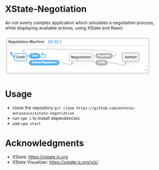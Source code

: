 # XState-Negotiation
An not overly complex application which simulates a negotiation process, while displaying available actions, using XState and React.

![Negotiation State Machine](docs/state-machine.PNG)
# Usage
- clone the repository `git clone https://github.com/antonio-marasescu/xstate-negotiation`
- run `npm i` to install dependencies
- use `npm start`

# Acknowledgments
- XState: https://xstate.js.org
- XState Visualizer: https://xstate.js.org/viz/
